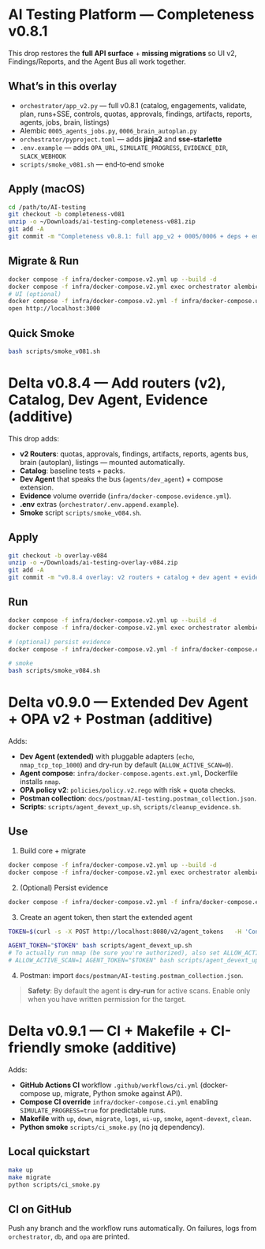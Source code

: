 # AI Testing Platform — Completeness v0.8.1

This drop restores the **full API surface** + **missing migrations** so UI v2, Findings/Reports, and the Agent Bus all work together.

## What’s in this overlay
- `orchestrator/app_v2.py` — full v0.8.1 (catalog, engagements, validate, plan, runs+SSE, controls, quotas, approvals, findings, artifacts, reports, agents, jobs, brain, listings)
- Alembic `0005_agents_jobs.py`, `0006_brain_autoplan.py`
- `orchestrator/pyproject.toml` — adds **jinja2** and **sse-starlette**
- `.env.example` — adds `OPA_URL`, `SIMULATE_PROGRESS`, `EVIDENCE_DIR`, `SLACK_WEBHOOK`
- `scripts/smoke_v081.sh` — end‑to‑end smoke

## Apply (macOS)
```bash
cd /path/to/AI-testing
git checkout -b completeness-v081
unzip -o ~/Downloads/ai-testing-completeness-v081.zip
git add -A
git commit -m "Completeness v0.8.1: full app_v2 + 0005/0006 + deps + env"
```

## Migrate & Run
```bash
docker compose -f infra/docker-compose.v2.yml up --build -d
docker compose -f infra/docker-compose.v2.yml exec orchestrator alembic upgrade head
# UI (optional)
docker compose -f infra/docker-compose.v2.yml -f infra/docker-compose.ui.yml up --build -d ui
open http://localhost:3000
```

## Quick Smoke
```bash
bash scripts/smoke_v081.sh
```



# Delta v0.8.4 — Add routers (v2), Catalog, Dev Agent, Evidence (additive)

This drop adds:
- **v2 Routers**: quotas, approvals, findings, artifacts, reports, agents bus, brain (autoplan), listings — mounted automatically.
- **Catalog**: baseline tests + packs.
- **Dev Agent** that speaks the bus (`agents/dev_agent`) + compose extension.
- **Evidence** volume override (`infra/docker-compose.evidence.yml`).
- **.env** extras (`orchestrator/.env.append.example`).
- **Smoke** script `scripts/smoke_v084.sh`.

## Apply
```bash
git checkout -b overlay-v084
unzip -o ~/Downloads/ai-testing-overlay-v084.zip
git add -A
git commit -m "v0.8.4 overlay: v2 routers + catalog + dev agent + evidence"
```

## Run
```bash
docker compose -f infra/docker-compose.v2.yml up --build -d
docker compose -f infra/docker-compose.v2.yml exec orchestrator alembic upgrade head

# (optional) persist evidence
docker compose -f infra/docker-compose.v2.yml -f infra/docker-compose.evidence.yml up -d

# smoke
bash scripts/smoke_v084.sh
```



# Delta v0.9.0 — Extended Dev Agent + OPA v2 + Postman (additive)

Adds:
- **Dev Agent (extended)** with pluggable adapters (`echo`, `nmap_tcp_top_1000`) and dry‑run by default (`ALLOW_ACTIVE_SCAN=0`).
- **Agent compose**: `infra/docker-compose.agents.ext.yml`, Dockerfile installs `nmap`.
- **OPA policy v2**: `policies/policy.v2.rego` with risk + quota checks.
- **Postman collection**: `docs/postman/AI-testing.postman_collection.json`.
- **Scripts**: `scripts/agent_devext_up.sh`, `scripts/cleanup_evidence.sh`.

## Use

1) Build core + migrate
```bash
docker compose -f infra/docker-compose.v2.yml up --build -d
docker compose -f infra/docker-compose.v2.yml exec orchestrator alembic upgrade head
```

2) (Optional) Persist evidence
```bash
docker compose -f infra/docker-compose.v2.yml -f infra/docker-compose.evidence.yml up -d
```

3) Create an agent token, then start the extended agent
```bash
TOKEN=$(curl -s -X POST http://localhost:8080/v2/agent_tokens   -H 'Content-Type: application/json' -H 'X-Dev-User: yered' -H 'X-Dev-Email: yered@example.com' -H 'X-Tenant-Id: t_demo'   -d '{"tenant_id":"t_demo","name":"devext"}' | jq -r .token)

AGENT_TOKEN="$TOKEN" bash scripts/agent_devext_up.sh
# To actually run nmap (be sure you're authorized), also set ALLOW_ACTIVE_SCAN=1
# ALLOW_ACTIVE_SCAN=1 AGENT_TOKEN="$TOKEN" bash scripts/agent_devext_up.sh
```

4) Postman: import `docs/postman/AI-testing.postman_collection.json`.

> **Safety**: By default the agent is **dry‑run** for active scans. Enable only when you have written permission for the target.



# Delta v0.9.1 — CI + Makefile + CI-friendly smoke (additive)

Adds:
- **GitHub Actions CI** workflow `.github/workflows/ci.yml` (docker-compose up, migrate, Python smoke against API).
- **Compose CI override** `infra/docker-compose.ci.yml` enabling `SIMULATE_PROGRESS=true` for predictable runs.
- **Makefile** with `up`, `down`, `migrate`, `logs`, `ui-up`, `smoke`, `agent-devext`, `clean`.
- **Python smoke** `scripts/ci_smoke.py` (no jq dependency).

## Local quickstart
```bash
make up
make migrate
python scripts/ci_smoke.py
```

## CI on GitHub
Push any branch and the workflow runs automatically. On failures, logs from `orchestrator`, `db`, and `opa` are printed.
